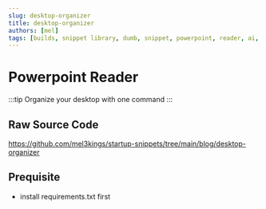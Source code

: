 ```yaml
---
slug: desktop-organizer
title: desktop-organizer
authors: [mel]
tags: [builds, snippet library, dumb, snippet, powerpoint, reader, ai, youtube, downloader, desktop-organizer]
---
```

# Powerpoint Reader

:::tip
Organize your desktop with one command
:::

## Raw Source Code
https://github.com/mel3kings/startup-snippets/tree/main/blog/desktop-organizer

## Prequisite
- install requirements.txt first
